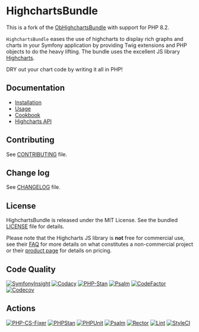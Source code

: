 # HighchartsBundle

This is a fork of the [ObHighchartsBundle](https://github.com/marcaube/ObHighchartsBundle)
with support for PHP 8.2.

`HighchartsBundle` eases the use of highcharts to display rich graphs and
charts in your Symfony application by providing Twig extensions and PHP objects
to do the heavy lifting. The bundle uses the excellent JS
library [Highcharts](https://www.highcharts.com).

DRY out your chart code by writing it all in PHP!

## Documentation

* [Installation](doc/installation.md)
* [Usage](doc/usage.md)
* [Cookbook](doc/cookbook.md)
* [Highcharts API](https://api.highcharts.com/highcharts)

## Contributing

See [CONTRIBUTING](CONTRIBUTING.md) file.

## Change log

See [CHANGELOG](CHANGELOG.md) file.

## License

HighchartsBundle is released under the MIT License. See the bundled
[LICENSE](LICENSE) file for details.

Please note that the Highcharts JS library is **not** free for commercial use,
see their [FAQ](https://shop.highsoft.com/faq) for more details on what
constitutes a non-commercial project or their
[product page](https://www.highcharts.com/products) for details on pricing.

## Code Quality

[![SymfonyInsight](https://insight.symfony.com/projects/15f0eafe-79c2-45d7-8780-36644afd55ee/mini.svg)](https://insight.symfony.com/projects/15f0eafe-79c2-45d7-8780-36644afd55ee)
[![Codacy](https://app.codacy.com/project/badge/Grade/2777bc9261fc4fee9082e6bcbf531828)](https://app.codacy.com/gh/laurentmuller/HighchartsBundle/dashboard?utm_source=gh&utm_medium=referral&utm_content=&utm_campaign=Badge_grade)
[![PHP-Stan](https://img.shields.io/badge/PHPStan-Level%208-brightgreen.svg?style=flat&logo=php)](https://phpstan.org/blog/find-bugs-in-your-code-without-writing-tests)
[![Psalm](https://img.shields.io/badge/Psalm-Level%201-brightgreen.svg?style=flat)](https://psalm.dev/docs/running_psalm/installation/)
[![CodeFactor](https://www.codefactor.io/repository/github/laurentmuller/highchartsbundle/badge)](https://www.codefactor.io/repository/github/laurentmuller/highchartsbundle)
[![Codecov](https://codecov.io/gh/laurentmuller/HighchartsBundle/graph/badge.svg?token=ILPZUJJBNA)](https://codecov.io/gh/laurentmuller/HighchartsBundle)

## Actions

[![PHP-CS-Fixer](https://github.com/laurentmuller/HighchartsBundle/actions/workflows/php-cs-fixer.yaml/badge.svg)](https://github.com/laurentmuller/HighchartsBundle/actions/workflows/php-cs-fixer.yaml)
[![PHPStan](https://github.com/laurentmuller/HighchartsBundle/actions/workflows/php_stan.yaml/badge.svg)](https://github.com/laurentmuller/HighchartsBundle/actions/workflows/php_stan.yaml)
[![PHPUnit](https://github.com/laurentmuller/HighchartsBundle/actions/workflows/php_unit.yaml/badge.svg)](https://github.com/laurentmuller/HighchartsBundle/actions/workflows/php_unit.yaml)
[![Psalm](https://github.com/laurentmuller/HighchartsBundle/actions/workflows/pslam.yaml/badge.svg)](https://github.com/laurentmuller/HighchartsBundle/actions/workflows/pslam.yaml)
[![Rector](https://github.com/laurentmuller/HighchartsBundle/actions/workflows/rector.yaml/badge.svg)](https://github.com/laurentmuller/HighchartsBundle/actions/workflows/rector.yaml)
[![Lint](https://github.com/laurentmuller/HighchartsBundle/actions/workflows/lint.yaml/badge.svg)](https://github.com/laurentmuller/HighchartsBundle/actions/workflows/lint.yaml)
[![StyleCI](https://github.styleci.io/repos/472412531/shield?branch=master)](https://github.styleci.io/repos/472412531?branch=master)
